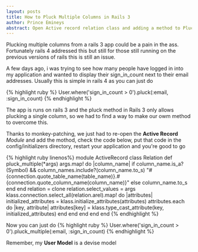 ```yaml
---
layout: posts
title: How to Pluck Multiple Columns in Rails 3
author: Prince Emineys
abstract: Open Active record relation class and adding a method to Pluck Multiple Columns
---
```

Plucking multiple columns from a rails 3 app could be a pain in the ass. Fortunately rails 4 addressed this but still for those still running on the previous versions of rails this is still an issue. 

A few days ago, i was trying to see how many people have logged in into my application and wanted to display their sign_in_count next to their email addresses. Usually this is simple in rails 4 as you can just do 

  {% highlight ruby %}
    User.where('sign_in_count > 0').pluck(:email, :sign_in_count)
  {% endhighlight %}

The app is runs on rails 3 and the pluck method in Rails 3 only allows plucking a single column, so we had to find a way to make our owm method to overcome this.

Thanks to monkey-patching, we just had to re-open the **Active Record** *Module* and add the mothod, check the code below, put that code in the config/initializers directory, restart your application and you're good to go

  {% highlight ruby  linenos%}
  module ActiveRecord
    class Relation
      def pluck_multiple(*args)
        args.map! do |column_name|
          if column_name.is_a?(Symbol) && 
            column_names.include?(column_name.to_s)
            "#{connection.quote_table_name(table_name)}.#{connection.quote_column_name(column_name)}"
          else
            column_name.to_s
          end
        end
        relation = clone
        relation.select_values = args
        klass.connection.select_all(relation.arel).map! do |attributes|
          initialized_attributes = klass.initialize_attributes(attributes)
          attributes.each do |key, attribute|
            attributes[key] = klass.type_cast_attribute(key, initialized_attributes)
          end
        end
      end
    end
  end
  {% endhighlight %}

  Now you can just do 
  {% highlight ruby %}
  User.where('sign_in_count > 0').pluck_multiple(:email, :sign_in_count)
  {% endhighlight %}

  Remember, my **User Model** is a devise model
